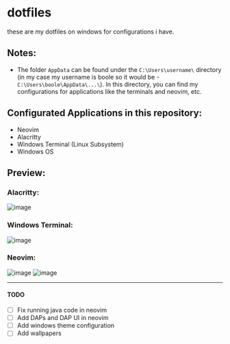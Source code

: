 # dotfiles
these are my dotfiles on windows for configurations i have.

## Notes:
- The folder `AppData` can be found under the `C:\Users\username\` directory (in my case my username is boole so it would be - `C:\Users\boole\AppData\...\`). In this directory, you can find my configurations for applications like the terminals and neovim, etc.


## Configurated Applications in this repository:
- Neovim
- Alacritty
- Windows Terminal (Linux Subsystem)
- Windows OS

## Preview:
### Alacritty:
![image](https://user-images.githubusercontent.com/47650058/130338245-e9c61b90-4021-4c3f-834d-6dc4a093a56f.png)

### Windows Terminal:
![image](https://user-images.githubusercontent.com/47650058/130113605-0cb63ff7-7458-42c6-b7b3-6847c707cf61.png)

### Neovim:
![image](https://user-images.githubusercontent.com/47650058/130100668-a94ef296-c1e8-4519-871c-b1a1e51ca9f8.png)
![image](https://user-images.githubusercontent.com/47650058/130100589-c3adeea0-a998-4057-9dd0-1b193da88195.png)

----

#### TODO
- [ ] Fix running java code in neovim
- [ ] Add DAPs and DAP UI in neovim
- [ ] Add windows theme configuration
- [ ] Add wallpapers
